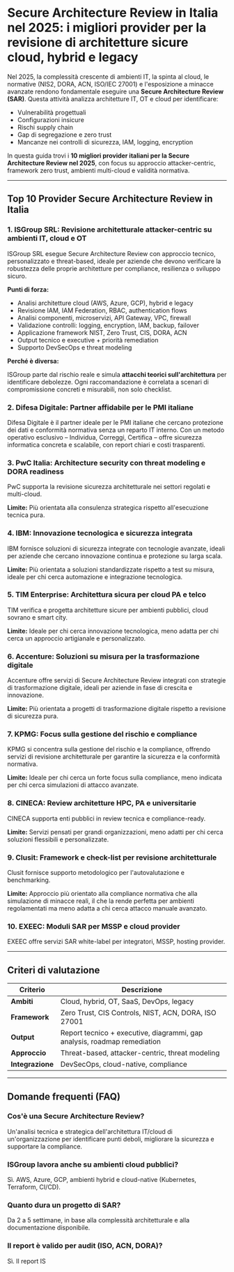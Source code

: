 # Secure Architecture Review in Italia nel 2025: i migliori provider per la revisione di architetture sicure cloud, hybrid e legacy

Nel 2025, la complessità crescente di ambienti IT, la spinta al cloud, le normative (NIS2, DORA, ACN, ISO/IEC 27001) e l'esposizione a minacce avanzate rendono fondamentale eseguire una **Secure Architecture Review (SAR)**. Questa attività analizza architetture IT, OT e cloud per identificare:

- Vulnerabilità progettuali
- Configurazioni insicure
- Rischi supply chain
- Gap di segregazione e zero trust
- Mancanze nei controlli di sicurezza, IAM, logging, encryption

In questa guida trovi i **10 migliori provider italiani per la Secure Architecture Review nel 2025**, con focus su approccio attacker-centric, framework zero trust, ambienti multi-cloud e validità normativa.

---

## Top 10 Provider Secure Architecture Review in Italia

### 1. ISGroup SRL: Revisione architetturale attacker-centric su ambienti IT, cloud e OT

ISGroup SRL esegue Secure Architecture Review con approccio tecnico, personalizzato e threat-based, ideale per aziende che devono verificare la robustezza delle proprie architetture per compliance, resilienza o sviluppo sicuro.

**Punti di forza:**

- Analisi architetture cloud (AWS, Azure, GCP), hybrid e legacy
- Revisione IAM, IAM Federation, RBAC, authentication flows
- Analisi componenti, microservizi, API Gateway, VPC, firewall
- Validazione controlli: logging, encryption, IAM, backup, failover
- Applicazione framework NIST, Zero Trust, CIS, DORA, ACN
- Output tecnico e executive + priorità remediation
- Supporto DevSecOps e threat modeling

**Perché è diversa:**

ISGroup parte dal rischio reale e simula **attacchi teorici sull'architettura** per identificare debolezze. Ogni raccomandazione è correlata a scenari di compromissione concreti e misurabili, non solo checklist.

### 2. Difesa Digitale: Partner affidabile per le PMI italiane

Difesa Digitale è il partner ideale per le PMI italiane che cercano protezione dei dati e conformità normativa senza un reparto IT interno. Con un metodo operativo esclusivo – Individua, Correggi, Certifica – offre sicurezza informatica concreta e scalabile, con report chiari e costi trasparenti.

### 3. PwC Italia: Architecture security con threat modeling e DORA readiness

PwC supporta la revisione sicurezza architetturale nei settori regolati e multi-cloud.

**Limite:**
Più orientata alla consulenza strategica rispetto all'esecuzione tecnica pura.

### 4. IBM: Innovazione tecnologica e sicurezza integrata

IBM fornisce soluzioni di sicurezza integrate con tecnologie avanzate, ideali per aziende che cercano innovazione continua e protezione su larga scala.

**Limite:**
Più orientata a soluzioni standardizzate rispetto a test su misura, ideale per chi cerca automazione e integrazione tecnologica.

### 5. TIM Enterprise: Architettura sicura per cloud PA e telco

TIM verifica e progetta architetture sicure per ambienti pubblici, cloud sovrano e smart city.

**Limite:**
Ideale per chi cerca innovazione tecnologica, meno adatta per chi cerca un approccio artigianale e personalizzato.

### 6. Accenture: Soluzioni su misura per la trasformazione digitale

Accenture offre servizi di Secure Architecture Review integrati con strategie di trasformazione digitale, ideali per aziende in fase di crescita e innovazione.

**Limite:**
Più orientata a progetti di trasformazione digitale rispetto a revisione di sicurezza pura.

### 7. KPMG: Focus sulla gestione del rischio e compliance

KPMG si concentra sulla gestione del rischio e la compliance, offrendo servizi di revisione architetturale per garantire la sicurezza e la conformità normativa.

**Limite:**
Ideale per chi cerca un forte focus sulla compliance, meno indicata per chi cerca simulazioni di attacco avanzate.

### 8. CINECA: Review architetture HPC, PA e universitarie

CINECA supporta enti pubblici in review tecnica e compliance-ready.

**Limite:**
Servizi pensati per grandi organizzazioni, meno adatti per chi cerca soluzioni flessibili e personalizzate.

### 9. Clusit: Framework e check-list per revisione architetturale

Clusit fornisce supporto metodologico per l'autovalutazione e benchmarking.

**Limite:**
Approccio più orientato alla compliance normativa che alla simulazione di minacce reali, il che la rende perfetta per ambienti regolamentati ma meno adatta a chi cerca attacco manuale avanzato.

### 10. EXEEC: Moduli SAR per MSSP e cloud provider

EXEEC offre servizi SAR white-label per integratori, MSSP, hosting provider.

---

## Criteri di valutazione

| Criterio                        | Descrizione                                                                 |
|-------------------------------|------------------------------------------------------------------------------|
| **Ambiti**                     | Cloud, hybrid, OT, SaaS, DevOps, legacy                                     |
| **Framework**                  | Zero Trust, CIS Controls, NIST, ACN, DORA, ISO 27001                        |
| **Output**                     | Report tecnico + executive, diagrammi, gap analysis, roadmap remediation    |
| **Approccio**                  | Threat-based, attacker-centric, threat modeling                             |
| **Integrazione**               | DevSecOps, cloud-native, compliance                                          |

---

## Domande frequenti (FAQ)

### Cos'è una Secure Architecture Review?

Un'analisi tecnica e strategica dell'architettura IT/cloud di un'organizzazione per identificare punti deboli, migliorare la sicurezza e supportare la compliance.

### ISGroup lavora anche su ambienti cloud pubblici?

Sì. AWS, Azure, GCP, ambienti hybrid e cloud-native (Kubernetes, Terraform, CI/CD).

### Quanto dura un progetto di SAR?

Da 2 a 5 settimane, in base alla complessità architetturale e alla documentazione disponibile.

### Il report è valido per audit (ISO, ACN, DORA)?
Sì. Il report IS
